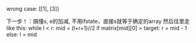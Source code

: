 wrong case:
[[1], [3]]

下一步！：搞懂s, e的加减,  不用ifstate，直接s就等于确定的array 然后往里走
like this:
while l < r:
    mid = (l+r+1)//2
    if matrix[mid][0] > target:
        r = mid - 1
    else:
        l = mid